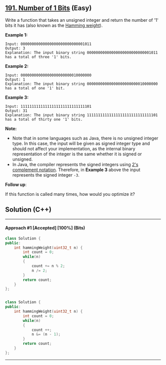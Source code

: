 ## [191. Number of 1 Bits](https://leetcode.com/problems/number-of-1-bits/) (Easy)

Write a function that takes an unsigned integer and return the number of '1' bits it has (also known as the [Hamming weight](http://en.wikipedia.org/wiki/Hamming_weight)).

 

**Example 1:**

```
Input: 00000000000000000000000000001011
Output: 3
Explanation: The input binary string 00000000000000000000000000001011 has a total of three '1' bits.
```

**Example 2:**

```
Input: 00000000000000000000000010000000
Output: 1
Explanation: The input binary string 00000000000000000000000010000000 has a total of one '1' bit.
```

**Example 3:**

```
Input: 11111111111111111111111111111101
Output: 31
Explanation: The input binary string 11111111111111111111111111111101 has a total of thirty one '1' bits.
```

 

**Note:**

- Note that in some languages such as Java, there is no unsigned integer type. In this case, the input will be given as signed integer type and should not affect your implementation, as the internal binary representation of the integer is the same whether it is signed or unsigned.
- In Java, the compiler represents the signed integers using [2's complement notation](https://en.wikipedia.org/wiki/Two%27s_complement). Therefore, in **Example 3** above the input represents the signed integer `-3`.

 

**Follow up**:

If this function is called many times, how would you optimize it?

## Solution (C++)

------

#### Approach #1  [Accepted] [100%] (Bits)

```c++
class Solution {
public:
    int hammingWeight(uint32_t n) {
        int count = 0;
        while(n)
        {
            count += n % 2;
            n /= 2;
        }
        return count;
    }
};


class Solution {
public:
    int hammingWeight(uint32_t n) {
        int count = 0;
        while(n)
        {
            count ++;
            n &= (n - 1);
        }
        return count;
    }
};
```

---


